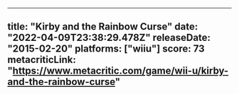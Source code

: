 
---
title: "Kirby and the Rainbow Curse"
date: "2022-04-09T23:38:29.478Z"
releaseDate: "2015-02-20"
platforms: ["wiiu"]
score: 73
metacriticLink: "https://www.metacritic.com/game/wii-u/kirby-and-the-rainbow-curse"
---
